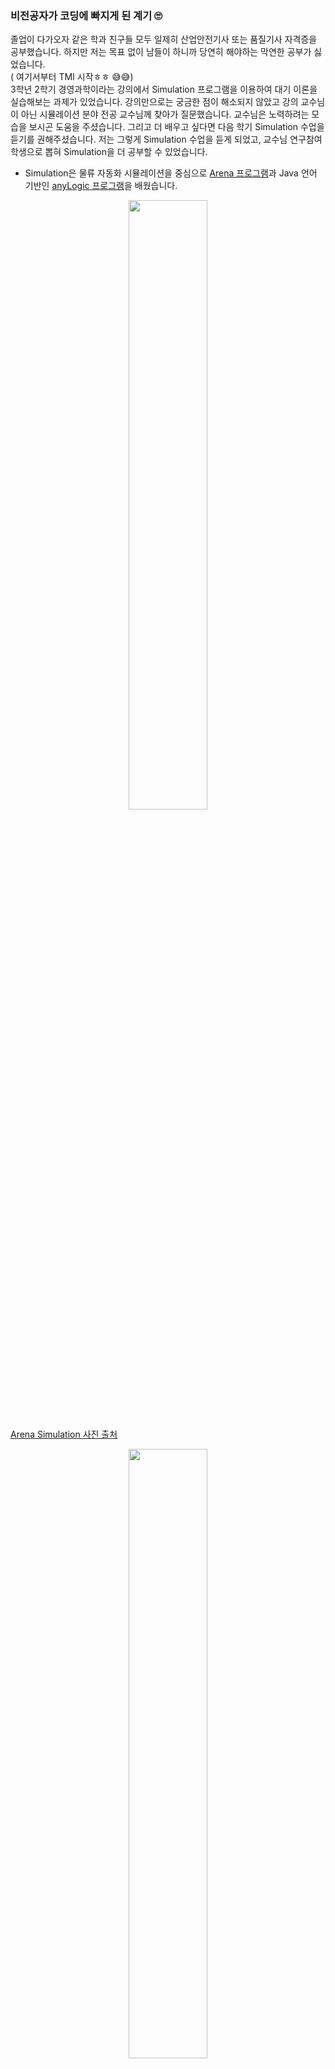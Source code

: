 ### 비전공자가 코딩에 빠지게 된 계기 🙄

졸업이 다가오자 같은 학과 친구들 모두 일제히 산업안전기사 또는 품질기사 자격증을 공부했습니다. 하지만 저는 목표 없이 남들이 하니까 당연히 해야하는 막연한 공부가 싫었습니다.  
( 여기서부터 TMI 시작ㅎㅎ 😅😅)  
3학년 2학기 경영과학이라는 강의에서 Simulation 프로그램을 이용하여 대기 이론을 실습해보는 과제가 있었습니다. 강의만으로는 궁금한 점이 해소되지 않았고 강의 교수님이 아닌 시뮬레이션 분야 전공 교수님께 찾아가 질문했습니다. 교수님은 노력하려는 모습을 보시곤 도움을 주셨습니다. 그리고 더 배우고 싶다면 다음 학기 Simulation 수업을 듣기를 권해주셨습니다. 저는 그렇게 Simulation 수업을 듣게 되었고, 교수님 연구참여 학생으로 뽑혀 Simulation을 더 공부할 수 있었습니다.  
- Simulation은 물류 자동화 시뮬레이션을 중심으로 [Arena 프로그램](https://www.arenasimulation.com/)과 Java 언어 기반인 [anyLogic 프로그램](https://www.anylogic.kr/)을 배웠습니다.

<center><img src="/assets/images/Arena.png" width="50%" height="50%"></center>

[Arena Simulation 사진 출처](https://cleverima.weebly.com/arena-simulation-software-download.html)

<center><img src="/assets/images/AnyLogic_1.png" width="50%" height="50%"></center>

<center><img src="/assets/images/AnyLogic_2.png" width="50%" height="50%"></center>

시뮬레이션 모델 개발이 흥미로웠던 점은 가상 환경에서 나만의 법칙을 통해 환경을 창조할 수 있고 그 법칙에 맞게 돌아가는 시뮬레이션 모습에 빠져들었습니다. 늦게 시작했지만 열심히 노력한 끝에 교내 해커톤 대회 **'총장상'** 및 한국 시뮬레이션 학회 경진대회 **'학회장상'** 을 수상할 수 있었습니다. 대회에 관련된 후기는 나중에 기회가 되면 따로 정리해서 올려보겠습니다. 맛보기 후기는 네이버 블로그에 올라가 있습니다!  
* [교내 스마트팩토리 엔지니어 해커톤 참가 후기](https://blog.naver.com/simulation_developer/221571640431)

### 나의 첫 취업

### 새로운 공부를 시작하게 된 계기

### ROS 기반 자율비행 드론 애플리케이션 개발자 교육을 신청한 이유

### 목표와 다짐
